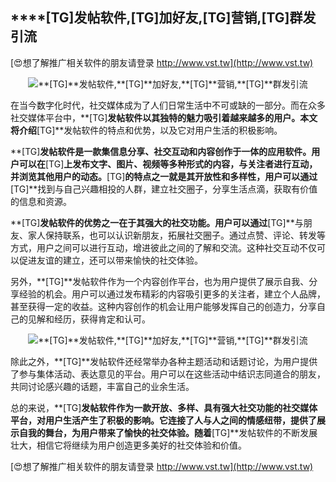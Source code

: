 ## ****[TG]**发帖软件,**[TG]**加好友,**[TG]**营销,**[TG]**群发引流**

[😍想了解推广相关软件的朋友请登录 http://www.vst.tw](http://www.vst.tw)

 <center><img src="https://vst.tw/MP4/tuiguang/png/2.png" alt="**[TG]**发帖软件,**[TG]**加好友,**[TG]**营销,**[TG]**群发引流"></center>

在当今数字化时代，社交媒体成为了人们日常生活中不可或缺的一部分。而在众多社交媒体平台中，**[TG]**发帖软件以其独特的魅力吸引着越来越多的用户。本文将介绍**[TG]**发帖软件的特点和优势，以及它对用户生活的积极影响。

**[TG]**发帖软件是一款集信息分享、社交互动和内容创作于一体的应用软件。用户可以在**[TG]**上发布文字、图片、视频等多种形式的内容，与关注者进行互动，并浏览其他用户的动态。**[TG]**的特点之一就是其开放性和多样性，用户可以通过**[TG]**找到与自己兴趣相投的人群，建立社交圈子，分享生活点滴，获取有价值的信息和资源。

**[TG]**发帖软件的优势之一在于其强大的社交功能。用户可以通过**[TG]**与朋友、家人保持联系，也可以认识新朋友，拓展社交圈子。通过点赞、评论、转发等方式，用户之间可以进行互动，增进彼此之间的了解和交流。这种社交互动不仅可以促进友谊的建立，还可以带来愉快的社交体验。

另外，**[TG]**发帖软件作为一个内容创作平台，也为用户提供了展示自我、分享经验的机会。用户可以通过发布精彩的内容吸引更多的关注者，建立个人品牌，甚至获得一定的收益。这种内容创作的机会让用户能够发挥自己的创造力，分享自己的见解和经历，获得肯定和认可。

 <center><img src="https://vst.tw/MP4/tuiguang/png/6.png" alt="**[TG]**发帖软件,**[TG]**加好友,**[TG]**营销,**[TG]**群发引流"></center>

除此之外，**[TG]**发帖软件还经常举办各种主题活动和话题讨论，为用户提供了参与集体活动、表达意见的平台。用户可以在这些活动中结识志同道合的朋友，共同讨论感兴趣的话题，丰富自己的业余生活。

总的来说，**[TG]**发帖软件作为一款开放、多样、具有强大社交功能的社交媒体平台，对用户生活产生了积极的影响。它连接了人与人之间的情感纽带，提供了展示自我的舞台，为用户带来了愉快的社交体验。随着**[TG]**发帖软件的不断发展壮大，相信它将继续为用户创造更多美好的社交体验和价值。

[😍想了解推广相关软件的朋友请登录 http://www.vst.tw](http://www.vst.tw)



